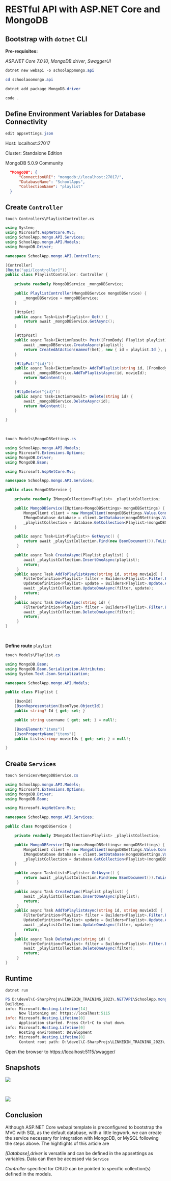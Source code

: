 # RESTful API with ASP.NET Core and MongoDB

## Bootstrap with `dotnet` CLI

**Pre-requisites:**

*ASP.NET Core 7.0.10*, 
*MongoDB.driver*, 
*SwaggerUI*

```powershell
dotnet new webapi -o schoolappmongo.api

cd schoolaoomongo.api

dotnet add package MongoDB.driver

code .
```

## Define Environment Variables for Database Connectivity


```powershell
edit appsettings.json
```

Host: localhost:27017

Cluster: Standalone Edition

MongoDB 5.0.9 Community


```JSON
  "MongoDB": {
      "ConnectionURI": "mongodb://localhost:27017/",
      "DatabaseName": "SchoolApps",
      "CollectionName": "playlist"
  }
```


## Create `Controller` 

```
touch Controllers\PlaylistController.cs
```

```c#
using System;
using Microsoft.AspNetCore.Mvc;
using SchoolApp.mongo.API.Services;
using SchoolApp.mongo.API.Models;
using MongoDB.Driver;

namespace SchoolApp.mongo.API.Controllers; 

[Controller]
[Route("api/[controller]")]
public class PlaylistController: Controller {
    
    private readonly MongoDBService _mongoDBService;

    public PlaylistController(MongoDBService mongoDBService) {
        _mongoDBService = mongoDBService;
    }

    [HttpGet]
    public async Task<List<Playlist>> Get() {
        return await _mongoDBService.GetAsync();
    }

    [HttpPost]
    public async Task<IActionResult> Post([FromBody] Playlist playlist) {
        await _mongoDBService.CreateAsync(playlist);
        return CreatedAtAction(nameof(Get), new { id = playlist.Id }, playlist);
    }

    [HttpPut("{id}")]
    public async Task<IActionResult> AddToPlaylist(string id, [FromBody] string movieId) {
        await _mongoDBService.AddToPlaylistAsync(id, movieId);
        return NoContent();
    }

    [HttpDelete("{id}")]
    public async Task<IActionResult> Delete(string id) {
        await _mongoDBService.DeleteAsync(id);
        return NoContent();
    }

}
```

<br>

```powershell
touch Models\MongoDBSettings.cs
```

```C#
using SchoolApp.mongo.API.Models;
using Microsoft.Extensions.Options;
using MongoDB.Driver;
using MongoDB.Bson;

using Microsoft.AspNetCore.Mvc;

namespace SchoolApp.mongo.API.Services;

public class MongoDBService {

    private readonly IMongoCollection<Playlist> _playlistCollection;

    public MongoDBService(IOptions<MongoDBSettings> mongoDBSettings) {
        MongoClient client = new MongoClient(mongoDBSettings.Value.ConnectionURI);
        IMongoDatabase database = client.GetDatabase(mongoDBSettings.Value.DatabaseName);
        _playlistCollection = database.GetCollection<Playlist>(mongoDBSettings.Value.CollectionName);
    }

    public async Task<List<Playlist>> GetAsync() {
        return await _playlistCollection.Find(new BsonDocument()).ToListAsync();
     }

    public async Task CreateAsync(Playlist playlist) {
        await _playlistCollection.InsertOneAsync(playlist);
        return;
     }
    public async Task AddToPlaylistAsync(string id, string movieId) {
        FilterDefinition<Playlist> filter = Builders<Playlist>.Filter.Eq("Id", id);
        UpdateDefinition<Playlist> update = Builders<Playlist>.Update.AddToSet<string>("items", movieId);
        await _playlistCollection.UpdateOneAsync(filter, update);
        return;
    }
    public async Task DeleteAsync(string id) {
        FilterDefinition<Playlist> filter = Builders<Playlist>.Filter.Eq("Id", id);
        await _playlistCollection.DeleteOneAsync(filter);
        return;        
     }
}
```
<br>

**Define route** `playlist`

```powershell
touch Models\Playlist.cs
```

```C#
using MongoDB.Bson;
using MongoDB.Bson.Serialization.Attributes;
using System.Text.Json.Serialization;

namespace SchoolApp.mongo.API.Models;

public class Playlist {

    [BsonId]
    [BsonRepresentation(BsonType.ObjectId)]
    public string? Id { get; set; }

    public string username { get; set; } = null!;

    [BsonElement("items")]
    [JsonPropertyName("items")]
    public List<string> movieIds { get; set; } = null!;

}
```

## Create `Services`

```powershell
touch Services\MongoDBService.cs
```

```C#
using SchoolApp.mongo.API.Models;
using Microsoft.Extensions.Options;
using MongoDB.Driver;
using MongoDB.Bson;

using Microsoft.AspNetCore.Mvc;

namespace SchoolApp.mongo.API.Services;

public class MongoDBService {

    private readonly IMongoCollection<Playlist> _playlistCollection;

    public MongoDBService(IOptions<MongoDBSettings> mongoDBSettings) {
        MongoClient client = new MongoClient(mongoDBSettings.Value.ConnectionURI);
        IMongoDatabase database = client.GetDatabase(mongoDBSettings.Value.DatabaseName);
        _playlistCollection = database.GetCollection<Playlist>(mongoDBSettings.Value.CollectionName);
    }

    public async Task<List<Playlist>> GetAsync() {
        return await _playlistCollection.Find(new BsonDocument()).ToListAsync();
     }

    public async Task CreateAsync(Playlist playlist) {
        await _playlistCollection.InsertOneAsync(playlist);
        return;
     }
    public async Task AddToPlaylistAsync(string id, string movieId) {
        FilterDefinition<Playlist> filter = Builders<Playlist>.Filter.Eq("Id", id);
        UpdateDefinition<Playlist> update = Builders<Playlist>.Update.AddToSet<string>("items", movieId);
        await _playlistCollection.UpdateOneAsync(filter, update);
        return;
    }
    public async Task DeleteAsync(string id) {
        FilterDefinition<Playlist> filter = Builders<Playlist>.Filter.Eq("Id", id);
        await _playlistCollection.DeleteOneAsync(filter);
        return;        
     }
}
```

## Runtime

```shellscript
dotnet run
```

```powershell
PS D:\devel\C-SharpProjs\LINKEDIN_TRAINING_2023\.NET7API\SchoolApp.mongo.API> dotnet run
Building...
info: Microsoft.Hosting.Lifetime[14]
      Now listening on: https://localhost:5115
info: Microsoft.Hosting.Lifetime[0]
      Application started. Press Ctrl+C to shut down.
info: Microsoft.Hosting.Lifetime[0]
      Hosting environment: Development
info: Microsoft.Hosting.Lifetime[0]
      Content root path: D:\devel\C-SharpProjs\LINKEDIN_TRAINING_2023\.NET7API\SchoolApp.mongo.API
```

Open the browser to https://localhost:5115/swagger/

## Snapshots

![](/MongoDbDat02.PNG)

<br >

![](./MongoDbDat01.PNG)



## Conclusion

Although ASP.NET Core webapi template is preconfigured to bootstrap the MVC with SQL as the default database, with a little legwork, we can create the service necessary for integration with MongoDB, or MySQL following the steps above.  The hightlights of this article are  

*[Database],driver* is versatile and can be defined in the appsettings as variables.  Data can then be accessed via `Service`

*Controller* specified for CRUD can be pointed to specific collection(s) defined in the models.